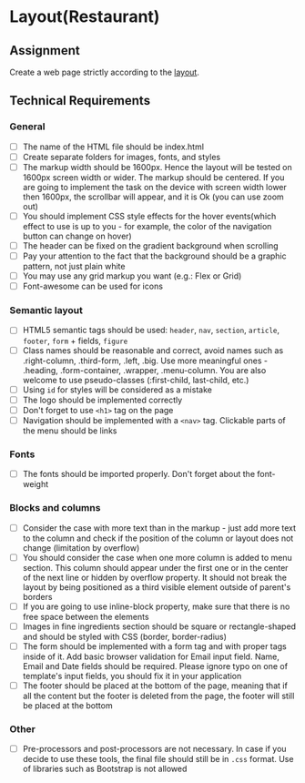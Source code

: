 # Layout(Restaurant)

## Assignment 
Create a web page strictly according to the [layout](https://www.dropbox.com/s/xvhx2kxlvzxu5n0/Restaurant_2.psd?dl=0).

## Technical Requirements

### General

- [ ] The name of the HTML file should be index.html
- [ ] Create separate folders for images, fonts, and styles
- [ ] The markup width should be 1600px. Hence the layout will be tested on 1600px screen width or wider. The markup should be centered. If you are going to implement the task on the device with screen width lower then 1600px, the scrollbar will appear, and it is Ok (you can use zoom out)
- [ ] You should implement CSS style effects for the hover events(which effect to use is up to you - for example, the color of the navigation button can change on hover)
- [ ] The header can be fixed on the gradient background when scrolling
- [ ] Pay your attention to the fact that the background should be a graphic pattern, not just plain white
- [ ] You may use any grid markup you want (e.g.: Flex or Grid)
- [ ] Font-awesome can be used for icons

### Semantic layout

- [ ] HTML5 semantic tags should be used: `header`, `nav`, `section`, `article`, `footer`, `form` + fields, `figure`
- [ ] Class names should be reasonable and correct, avoid names such as .right-column, .third-form, .left, .big. Use more meaningful ones - .heading, .form-container, .wrapper, .menu-column. You are also welcome to use pseudo-classes (:first-child, last-child, etc.)
- [ ] Using `id` for styles will be considered as a mistake
- [ ] The logo should be implemented correctly
- [ ] Don't forget to use `<h1>` tag on the page
- [ ] Navigation should be implemented with a `<nav>` tag. Clickable parts of the menu should be links

### Fonts
- [ ] The fonts should be imported properly. Don't forget about the font-weight

### Blocks and columns

- [ ] Consider the case with more text than in the markup - just add more text to the column and check if the position of the column or layout does not change (limitation by overflow)
- [ ] You should consider the case when one more column is added to menu section. This column should appear under the first one or in the center of the next line or hidden by overflow property. It should not break the layout by being positioned as a third visible element outside of parent's borders
- [ ] If you are going to use inline-block property, make sure that there is no free space between the elements
- [ ] Images in fine ingredients section should be square or rectangle-shaped and should be styled with CSS (border, border-radius)
- [ ] The form should be implemented with a form tag and with proper tags inside of it. Add basic browser validation for Email input field. Name, Email and Date fields should be required. Please ignore typo on one of template's input fields, you should fix it in your application
- [ ] The footer should be placed at the bottom of the page, meaning that if all the content but the footer is deleted from the page, the footer will still be placed at the bottom

### Other

- [ ] Pre-processors and post-processors are not necessary. In case if you decide to use these tools, the final file should still be in `.css` format. Use of libraries such as Bootstrap is not allowed
